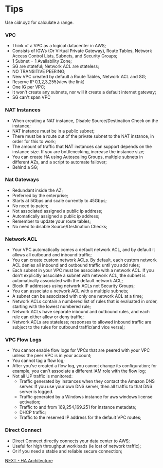 # Tips


Use cidr.xyz for calculate a range.


### VPC  

* Think of a VPC as a logical datacenter in AWS;  
* Consists of IGWs (Or Virtual Private Gateway), Route Tables, Network Access Control Lists, Subnets, and Security Groups;  
* 1 Subnet = 1 Availability Zone;  
* SG are stateful; Network ACL are stateless;  
* NO TRANSITIVE PEERING;  
* New VPC created by default a Route Tables, Network ACL and SG;
* Reserve IP 0,1,2,3,255(view the link)  
* One IG per VPC;  
* It won't create any subnets, nor will it create a default internet gateway;  
* SG can't span VPC


### NAT Instances  

* When creating a NAT instance,  Disable Source/Destination Check on the instance;  
* NAT instance must be in a public subnet;  
* There must be a route out of the private subnet to the NAT instance, in order for this to work;  
* The amount of traffic that NAT instances can support depends on the instance size. If you are bottlenecking, increase the instance size;  
* You can create HA using Autoscaling Groups, multiple subnets in different AZs, and a script to automate failover;  
* Behind a SG;  

### Nat Gateways  

* Redundant inside the AZ;  
* Preferred by the enterprise;  
* Starts at 5Gbps and scale currently to 45Gbps;  
* No need to patch;  
* Not associated assigned a public ip address;  
* Automatically assigned a public ip address;  
* Remember to update your route tables;  
* No need to disable Source/Destination Checks;  

### Network ACL  

* Your VPC automatically comes a default network ACL, and by default it allows all outbound and inbound traffic;  
* You can create custom network ACLs. By default, each custom network ACL denies all inbound and outbound traffic until you add rules;  
* Each subnet in your VPC must be associate with a network ACL. If you don't explicitly associate a subnet with network ACL, the subnet is automatically associated with the default network ACL;  
* Block IP addresses using network ACLs not Security Groups;
* You can associate a network ACL with a multiple subnets;  
* A subnet can be associated with only one network ACL at a time;  
* Network ACLs contain a numbered list of rules that is evaluated in order, starting with the lowest numbered rule;  
* Network ACLs have separate inbound and outbound rules, and each rule can either allow or deny traffic;  
* Network ACLs are stateless; responses to allowed inbound traffic are subject to the rules for outbound traffic(and vice versa);  

### VPC Flow Logs  

* You cannot enable flow logs for VPCs that are peered with your VPC unless the peer VPC is in your account;  
* You cannot tag a flow log;  
* After you've created a flow log, you cannot change its configuration; for example, you can't associate a different IAM role with the flow log;  
* Not all UP traffic is monitored:
  * Traffic generated by instances when they contact the Amazon DNS server. If you use your own DNS server, then all traffic to that DNS server is logged.  
  * Traffic generated by a Windows instance for aws windows license activation;  
  * Traffic to and from 169,254,169.251 for instance metadata;
  * DHCP traffic;  
  * Traffic to the reserved IP address for the default VPC routes;  

### Direct Connect  

* Direct Connect directly connects your data center to AWS;  
* Useful for high throughput workloads (ie lost of network traffic);  
* Or if you need a stable and reliable secure connection;    

[NEXT - HA Architecture](../ha/load_balance.md)
